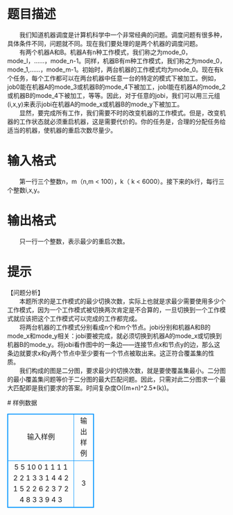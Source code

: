 # 

 
 # 题目描述 
<p>
　　我们知道机器调度是计算机科学中一个非常经典的问题。调度问题有很多种，具体条件不同，问题就不同。现在我们要处理的是两个机器的调度问题。<br>　　有两个机器A和B。机器A有n种工作模式，我们称之为mode_0，mode_l，……，mode_n-1。同样，机器B有m种工作模式，我们称之为mode_0，mode_1,……，mode_m-1。初始时，两台机器的工作模式均为mode_0。现在有k个任务，每个工作都可以在两台机器中任意一台的特定的模式下被加工。例如，job0能在机器A的mode_3或机器B的mode_4下被加工，jobl能在机器A的mode_2或机器B的mode_4下被加工，等等。因此，对于任意的jobi，我们可以用三元组(i,x,y)来表示jobi在机器A的mode_x或机器B的mode_y下被加工。<br>　　显然，要完成所有工作，我们需要不时的改变机器的工作模式。但是，改变机器的工作状态就必须重启机器，这是需要代价的。你的任务是，合理的分配任务给适当的机器，使机器的重启次数尽量少。<br></p> 

 
 # 输入格式 
<p>
　　第一行三个整数n，m（n,m < 100），k（ k < 6000）。接下来的k行，每行三个整数i,x,y。</p> 

 
 # 输出格式 
<p>
　　只一行一个整数，表示最少的重启次数。</p> 

 
 # 提示 
<p>
【问题分析】<br>　　本题所求的是工作模式的最少切换次数，实际上也就是求最少需要使用多少个工作模式，因为一个工作模式被切换两次肯定是不合算的，一旦切换到一个工作模式就应该把这个工作模式可以完成的工作都完成。<br>　　将两台机器的工作模式分别看成n个和m个节点。jobi分别和机器A和B的mode_x和mode_y相关：jobi要被完成，就必须切换到机器A的mode_x或切换到机器B的mode_y。将jobi看作图中的一条边——连接节点x和节点y的边，那么这条边就要求x和y两个节点中至少要有一个节点被取出来。这正符合覆盖集的性质。<br>　　我们构成的图是二分图，要求最少的切换次数，就是要使覆盖集最小。二分图的最小覆盖集问题等价于二分图的最大匹配问题。因此，只需对此二分图求一个最大匹配即是我们要求的答案。时间复杂度O((m+n)^2.5*(k))。<br></p> 
# 样例数据
<style>
        table,table tr th, table tr td { border:1px solid #0094ff; }
        table { width: 200px; min-height: 25px; line-height: 25px; text-align: center; border-collapse: collapse;}   
    </style>
<table>
	<tr>
		<td>输入样例</td>
		<td>输出样例</td>
	</tr>
<tr><td>5 5 10						
0 1 1
1 1 2
2 1 3
3 1 4
4 2 1
5 2 2
6 2 3
7 2 4
8 3 3
9 4 3
</td><td>3</td></tr></table>
